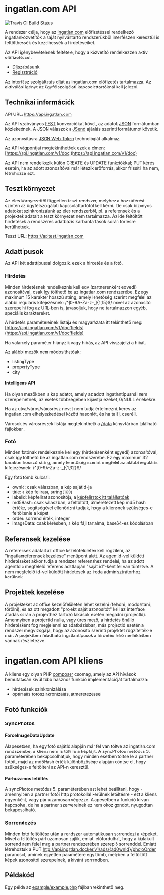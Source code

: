 # ingatlan.com API

![Travis CI Build Status](https://api.travis-ci.org/ingatlancom/api-client.svg)

A rendszer célja, hogy az [ingatlan.com](http://ingatlan.com) előfizetéssel rendelkező ingatlanközvetítők a saját nyilvántartó rendszerükből interfészen keresztül is feltölthessék és kezelhessék a hirdetéseiket.

Az API igénybevételének feltétele, hogy a közvetítő rendelkezzen aktív előfizetéssel.

 - [Díjszabásunk](http://info.ingatlan.com/office/)
 - [Regisztráció](http://admin.ingatlan.com/service_v2/office.php?page=kapcsolatfelvetel)

Az interfész szolgáltatás díját az ingatlan.com előfizetés tartalmazza. Az aktiválási igényt az ügyfélszolgálati kapcsolattartóknál kell jelezni.

## Technikai információk

API URL: https://api.ingatlan.com

Az API szabványos [REST](https://hu.wikipedia.org/wiki/REST) konvenciókat követ, az adatok [JSON](http://json.org/) formátumban közlekednek.
A JSON válaszok a [JSend](https://labs.omniti.com/labs/jsend) ajánlás szerinti formátumot követik.

Az azonosításra [JSON Web Token](http://jwt.io/) technológiát alkalmaz.

Az API végpontjai megtekinthetőek ezek a címen: [https://api.ingatlan.com/v1/doc](https://api.ingatlan.com/v1/doc)

Az API nem rendelkezik külön CREATE és UPDATE funkciókkal; PUT kérés esetén, ha az adott azonosítóval már létezik erőforrás, akkor frissíti, ha nem, létrehozza azt.

## Teszt környezet

Az éles környezettől független teszt rendszer, melyhez a hozzáférést szintén az ügyfélszolgálati kapcsolattartótól kell kérni. Ide csak bizonyos adatokat szinkronizálunk az éles rendszerből, pl. a referensek és a projektek adatait a teszt környezet nem tartalmazza. Az ide feltöltött hirdetések a rendszeres adatbázis karbantartások során törlésre kerülhetnek.
 
Teszt URL: https://apitest.ingatlan.com

## Adattípusok

Az API két adattípussal dolgozik, ezek a hirdetés és a fotó.

### Hirdetés

Minden hirdetésnek rendelkeznie kell egy (partnerenként egyedi) azonosítóval, csak így tölthető be az ingatlan.com rendszerébe.
Ez egy maximum 15 karakter hosszú string, amely lehetőség szerint megfelel az alábbi reguláris kifejezésnek: 
/^[0-9A-Za-z-_]{1,15}$/
mivel az azonosító szerepelni fog az URL-ben is, javasoljuk, hogy ne tartalmazzon egyéb, speciális karaktereket.

A hirdetés paramétereinek listája és magyarázata itt tekinthető meg: [https://api.ingatlan.com/v1/doc/fields](https://api.ingatlan.com/v1/doc/fields)

Ha valamely paraméter hiányzik vagy hibás, az API visszajelzi a hibát.

Az alábbi mezők nem módosíthatóak:

 - listingType
 - propertyType
 - city

#### Intelligens API

Ha olyan mezőkben is kap adatot, amely az adott ingatlantípusnál nem szerepelhetnek, az esetek többségében kijavítja ezeket, 0/NULL értékekre.

Ha az utca/város/városrész nevet nem tudja értelmezni, keres az ingatlan.com elhelyezkedései között hasonlót, és ha talál, cseréli.

Városok és városrészek listája megtekinthető a [/data](/data/) könyvtárban található fájlokban.

### Fotó

Minden fotónak rendelkeznie kell egy (hirdetésenként egyedi) azonosítóval, csak így tölthető be az ingatlan.com rendszerébe.
Ez egy maximum 32 karakter hosszú string, amely lehetőség szerint megfelel az alábbi reguláris kifejezésnek: 
/^[0-9A-Za-z-_]{1,32}$/

Egy fotó tömb kulcsai:

 - ownId: csak válaszban, a kép sajátId-ja
 - title: a kép felirata, string(100)
 - labelId: képfelirat azonosítója, a [képfeliratok itt találhatóak](data/photo_labels.json)
 - md5Hash: csak válaszban, a feltöltött, átméretezett kép md5 hash értéke, segítségével ellenőrizni tudjuk, hogy a kliensnek szükséges-e feltöltenie a képet
 - order: sorrend érték, integer
 - imageData: csak kérésben, a kép fájl tartalma, base64-es kódolásban
 
## Referensek kezelése
A referensek adatait az office kezelőfelületén kell rögzíteni, az "ingatlanreferensek kezelése" menüpont alatt. Az agentId-vel küldött hirdetéseket akkor tudja a rendszer referenshez rendelni, ha az adott agentId a megfelelő referens adatlapján "saját id"-ként fel van tüntetve. A nem megfelelő id-vel küldött hirdetések az iroda adminisztrátorhoz kerülnek.
 
## Projektek kezelése
A projekteket az office kezelőfelületén lehet kezelni (feladni, módosítani, törölni), és az ott megadott "projekt saját azonosítót" kell az interface átadás során a projekthez tartozó lakások esetén megadni (projectId). Amennyiben a projectid nulla, vagy üres mező, a hirdetés önálló hirdetésként fog megjelenni az adatbázisban, más projectid esetén a rendszer megvizsgálja, hogy az azonosító szerinti projektet rögzítették-e már. A projektben feladható ingatlantípusok a hirdetés leíró mellékletben vannak részletezve. 

 
# ingatlan.com API kliens

A kliens egy olyan PHP [composer](https://getcomposer.org/) csomag, amely az API hívások bemutatásán kívül több hasznos funkció implementációját tartalmazza:
  
- hirdetések szinkronizálása
- optimális fotószinkronizálás, átméretezéssel

## Fotó funkciók

### SyncPhotos

#### ForceImageDataUpdate
Alapesetben, ha egy fotó sajátId alapján már fel van töltve az ingatlan.com rendszerébe, a kliens nem is tölti le a képfájlt.
A syncPhotos metódus 3. paraméterében bekapcsolhatjuk, hogy minden esetben töltse le a partner fotóit, majd az md5Hash érték különbözősége alapján döntse el, hogy szükséges-e feltölteni az API-n keresztül.

#### Párhuzamos letöltés
A syncPhotos metódus 5. paraméterében azt lehet beállítani, hogy - amennyiben a partner fotói http protokollal kerülnek letöltésre - ezt a kliens egyenként, vagy párhuzamosan végezze.
Alapesetben a funkció ki van kapcsolva, de ha a partner szervereinek ez nem okoz gondot, nyugodtan bekapcsolható.

### Sorrendezés
Minden fotó feltöltése után a rendszer automatikusan sorrendezi a képeket. 
Mivel a feltöltés párhuzamosan zajlik, emiatt előfordulhat, hogy a kialakult sorrend nem felel meg a partner rendszerében szereplő sorrenddel.
Emiatt létrehoztuk a 
PUT http://api.ingatlan.docker/v1/ads/{adOwnId}/photoOrder 
parancsot, aminek egyetlen paramétere egy tömb, melyben a feltöltött képek azonosítói szerepelnek, a kívánt sorrendben.


## Példakód

Egy példa az [example/example.php](example/example.php) fájlban tekinthető meg.

